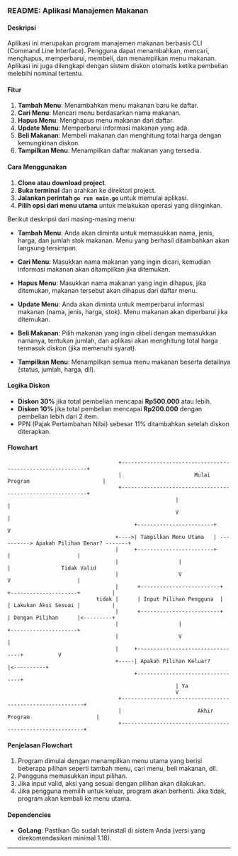 ### README: Aplikasi Manajemen Makanan

#### Deskripsi
Aplikasi ini merupakan program manajemen makanan berbasis CLI (Command Line Interface). Pengguna dapat menambahkan, mencari, menghapus, memperbarui, membeli, dan menampilkan menu makanan. Aplikasi ini juga dilengkapi dengan sistem diskon otomatis ketika pembelian melebihi nominal tertentu.

#### Fitur
1. **Tambah Menu**: Menambahkan menu makanan baru ke daftar.
2. **Cari Menu**: Mencari menu berdasarkan nama makanan.
3. **Hapus Menu**: Menghapus menu makanan dari daftar.
4. **Update Menu**: Memperbarui informasi makanan yang ada.
5. **Beli Makanan**: Membeli makanan dan menghitung total harga dengan kemungkinan diskon.
6. **Tampilkan Menu**: Menampilkan daftar makanan yang tersedia.


#### Cara Menggunakan
1. **Clone atau download project**.
2. **Buka terminal** dan arahkan ke direktori project.
3. **Jalankan perintah `go run main.go`** untuk memulai aplikasi.
4. **Pilih opsi dari menu utama** untuk melakukan operasi yang diinginkan.

Berikut deskripsi dari masing-masing menu:

- **Tambah Menu**: Anda akan diminta untuk memasukkan nama, jenis, harga, dan jumlah stok makanan. Menu yang berhasil ditambahkan akan langsung tersimpan.
  
- **Cari Menu**: Masukkan nama makanan yang ingin dicari, kemudian informasi makanan akan ditampilkan jika ditemukan.

- **Hapus Menu**: Masukkan nama makanan yang ingin dihapus, jika ditemukan, makanan tersebut akan dihapus dari daftar menu.

- **Update Menu**: Anda akan diminta untuk memperbarui informasi makanan (nama, jenis, harga, stok). Menu makanan akan diperbarui jika ditemukan.

- **Beli Makanan**: Pilih makanan yang ingin dibeli dengan memasukkan namanya, tentukan jumlah, dan aplikasi akan menghitung total harga termasuk diskon (jika memenuhi syarat).

- **Tampilkan Menu**: Menampilkan semua menu makanan beserta detailnya (status, jumlah, harga, dll).

#### Logika Diskon
- **Diskon 30%** jika total pembelian mencapai **Rp500.000** atau lebih.
- **Diskon 10%** jika total pembelian mencapai **Rp200.000** dengan pembelian lebih dari 2 item.
- PPN (Pajak Pertambahan Nilai) sebesar 11% ditambahkan setelah diskon diterapkan.

#### Flowchart
```
                                   +-----------------------------------------------------------+
                                   |                       Mulai Program                       |
                                   +-----------------------------------------------------------+
                                                     |                                |
                                                     V                                |
                                        +------------------------+                    V
                                  +---->| Tampilkan Menu Utama   | ----------> Apakah Pilihan Benar? -------+
                                  |     +------------------------+                    |                     |
                                  |                   |                               |                Tidak Valid
                                  |                   V                               V                     |
                                  |      +-------------------------+       +---------------------+          |
                            tidak |      | Input Pilihan Pengguna  |       | Lakukan Aksi Sesuai |          |
                                  |      +-------------------------+       | Dengan Pilihan      |<---------+
                                  |                   |                    +---------------------+
                                  |                   V                               |
                                  |     +---------------------------------+           V
                                  +-----| Apakah Pilihan Keluar?          |<----------+
                                        +---------------------------------+                
                                                     | Ya                                  
                                                     V
                                   +----------------------------------------------------------+
                                   |                        Akhir Program                     |
                                   +----------------------------------------------------------+
```

#### Penjelasan Flowchart
1. Program dimulai dengan menampilkan menu utama yang berisi beberapa pilihan seperti tambah menu, cari menu, beli makanan, dll.
2. Pengguna memasukkan input pilihan.
3. Jika input valid, aksi yang sesuai dengan pilihan akan dilakukan.
4. Jika pengguna memilih untuk keluar, program akan berhenti. Jika tidak, program akan kembali ke menu utama.

#### Dependencies
- **GoLang**: Pastikan Go sudah terinstall di sistem Anda (versi yang direkomendasikan minimal 1.18).


---
